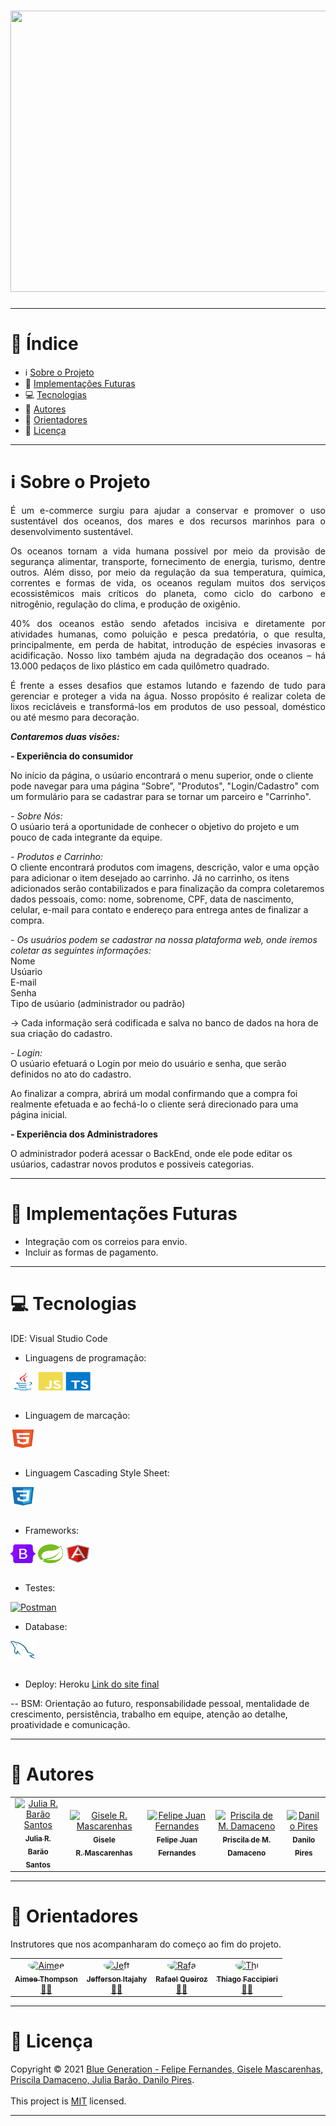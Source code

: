 <h1 align="center">
	<img src="https://media.giphy.com/media/5YHAujrqqb31B81o0W/giphy.gif" height="450" width="1000"/>
</h1>

---

# :pushpin: Índice

- ℹ [Sobre o Projeto](#sobreoprojeto)
- 🚀 [Implementações Futuras](#implementacoesfuturas)
- 💻 [Tecnologias](#Tecnologias)
- 👤 [Autores](#Autores)
- 🤝 [Orientadores](#Orientadores)
- 📜 [Licença](#Licença)

---

# ℹ  Sobre o Projeto
<p align="justify"> 
É um e-commerce surgiu para ajudar a conservar e promover o uso sustentável dos oceanos, dos mares e dos recursos marinhos para o desenvolvimento sustentável.</p>
<p align="justify"> 
Os oceanos tornam a vida humana possível por meio da provisão de segurança alimentar, transporte, fornecimento de energia, turismo, dentre outros. Além disso, por meio da regulação da sua temperatura, química, correntes e formas de vida, os oceanos regulam muitos dos serviços ecossistêmicos mais críticos do planeta, como ciclo do carbono e nitrogênio, regulação do clima, e produção de oxigênio.</p>
<p align="justify"> 
40% dos oceanos estão sendo afetados incisiva e diretamente por atividades humanas, como poluição e pesca predatória, o que resulta, principalmente, em perda de habitat, introdução de espécies invasoras e acidificação. Nosso lixo também ajuda na degradação dos oceanos – há 13.000 pedaços de lixo plástico em cada quilômetro quadrado.</p>
<p align="justify"> 
É frente a esses desafios que estamos lutando e fazendo de tudo para gerenciar e proteger a vida na água. Nosso propósito é realizar coleta de lixos recicláveis e transformá-los em produtos de uso pessoal, doméstico ou até mesmo para decoração.
</p>

***Contaremos duas visões:***

**- Experiência do consumidor**

No início da página, o usúario encontrará o menu superior, onde o cliente pode navegar para uma página “Sobre”, "Produtos", "Login/Cadastro" com um formulário para se cadastrar para se tornar um parceiro e "Carrinho".

*- Sobre Nós:*<br>
O usúario terá a oportunidade de conhecer o objetivo do projeto e um pouco de cada integrante da equipe.

*- Produtos e Carrinho:* <br>
O cliente encontrará produtos com imagens, descrição, valor e uma opção para adicionar o item desejado ao carrinho. Já no carrinho, os itens adicionados serão contabilizados e para finalização da compra coletaremos dados pessoais, como: nome, sobrenome, CPF, data de nascimento, celular, e-mail para contato e endereço para entrega antes de finalizar a compra.


*- Os usuários podem se cadastrar na nossa plataforma web, onde iremos coletar as seguintes informações:*<br>
Nome<br>
Usúario<br>
E-mail<br>
Senha<br>
Tipo de usúario (administrador ou padrão)<br>

-> Cada informação será codificada e salva no banco de dados na hora de sua criação do cadastro.

*- Login:*<br>
O usúario efetuará o Login por meio do usuário e senha, que serão definidos no ato do cadastro.

Ao finalizar a compra, abrirá um modal confirmando que a compra foi realmente efetuada e ao fechá-lo o cliente será direcionado para uma página inicial.

**- Experiência dos Administradores**

O administrador poderá acessar o BackEnd, onde ele pode editar os usúarios, cadastrar novos produtos e possiveis categorias.

---
# 🚀 Implementações Futuras

- Integração com os correios para envio.
- Incluir as formas de pagamento.

---
# 💻 Tecnologias

IDE: Visual Studio Code

- Linguagens de programação:
<div style="display: inline_block">
  <img align="center" alt="Java" height="30" width="40" src="https://raw.githubusercontent.com/devicons/devicon/master/icons/java/java-original.svg">
  <img align="center" alt="Js" height="30" width="40" src="https://raw.githubusercontent.com/devicons/devicon/master/icons/javascript/javascript-plain.svg">
  <img align="center" alt="Ts" height="30" width="40" src="https://raw.githubusercontent.com/devicons/devicon/master/icons/typescript/typescript-plain.svg">
</div><br>

- Linguagem de marcação:
<div style="display: inline_block">
 <img align="center" alt="HTML" height="30" width="40" src="https://raw.githubusercontent.com/devicons/devicon/master/icons/html5/html5-original.svg">
</div><br>

- Linguagem Cascading Style Sheet:
<div style="display: inline_block">
  <img align="center" alt="CSS" height="30" width="40" src="https://raw.githubusercontent.com/devicons/devicon/master/icons/css3/css3-original.svg">
</div><br>

- Frameworks:
<div style="display: inline_block">
  <img align="center" alt="Bootstrap" height="30" width="40" src="https://raw.githubusercontent.com/devicons/devicon/master/icons/bootstrap/bootstrap-original.svg">
  <img align="center" alt="spring" height="30" width="40" src="https://raw.githubusercontent.com/devicons/devicon/master/icons/spring/spring-original.svg">
 <img align="center" alt="angular" height="30" width="40" src="https://raw.githubusercontent.com/devicons/devicon/master/icons/angularjs/angularjs-original.svg">
</div><br>

- Testes:

[![Postman](https://img.shields.io/badge/Postman-FF6C37?style=for-the-badge&logo=Postman&logoColor=ffffff)](#)<br>

- Database:
<div style="display: inline_block">
  <img align="center" alt="MySQL" height="30" width="40" src="https://raw.githubusercontent.com/devicons/devicon/master/icons/mysql/mysql-original.svg">
</div><br>

- Deploy: Heroku [Link do site final](https://bluegeneration.netlify.app/inicio)

-- BSM: Orientação ao futuro, responsabilidade pessoal, mentalidade de crescimento, persistência, trabalho em equipe, atenção ao detalhe, proatividade e comunicação.

---

# 👤 Autores

<table>
	<tr>
		<td align="center">
			<a href="https://github.com/juliabarao">
				<img
					width="100px"
					height="auto"
					src="https://avatars.githubusercontent.com/u/80726258?v=4"
					alt="Julia R. Barão Santos"
				/>
				<br />
				<sub>
					<b>Julia R.<br>Barão Santos</b>
				</sub>
			</a>
		</td>
		<td align="center">
			<a href="https://github.com/giselemascarenhas">
				<img
					width="100px"
					height="auto"
					src="https://github.com/giselemascarenhas.png"
					alt="Gisele R. Mascarenhas"
				/>
				<br />
				<sub>
					<b>Gisele<br>R. Mascarenhas</b>
				</sub>
			</a>
		</td>
		<td align="center">
			<a href="https://github.com/FelipeJuanFernandes">
				<img
					width="100px"
					height="auto"
					src="https://avatars.githubusercontent.com/u/79459433?v=4"
					alt="Felipe Juan Fernandes"
				/>
				<br />
				<sub>
					<b>Felipe Juan<br>Fernandes</b>
				</sub>
			</a>
		</td>
		<td align="center">
			<a href="https://github.com/PriscilaDamaceno">
				<img
					width="100px"
					height="auto"
					src="https://avatars.githubusercontent.com/u/88193250?v=4"
					alt="Priscila de M. Damaceno"
				/>
				<br />
				<sub>
					<b>Priscila de M.<br>Damaceno</b>
				</sub>
			</a>
		</td>
		<td align="center">
			<a href="https://github.com/DanPirs">
				<img
					width="100px"
					height="auto"
					src="https://avatars.githubusercontent.com/u/88193410?v=4"
					alt="Danilo Pires"
				/>
				<br />
				<sub>
					<b>Danilo<br>Pires</b>
				</sub>
			</a>
		</td>
	</tr>
</table>

---

# 🤝 Orientadores

Instrutores que nos acompanharam do começo ao fim do projeto.

<table>
  <tr>
    	  <td align="center"><a href="https://www.linkedin.com/in/aimeezita/"><img style="border-radius: 50%;" src="https://media-exp1.licdn.com/dms/image/C4D03AQG-GED78ZIu3g/profile-displayphoto-shrink_400_400/0/1605569367220?e=1639612800&v=beta&t=4zTNK5W92b3ew6mUS-zXBSIMoody05KL69KHczZ-qbw" width="100px;" alt="Aimee"/><br /><sub><b>Aimee Thompson</b></sub></a><br /><a href="" title="Instrutor Generation Brasil">👨‍🚀</a></td> 
	  <td align="center"><a href="https://www.linkedin.com/in/jefferson-itajahy-aab58b120/"><img style="border-radius: 50%;" src="https://avatars.githubusercontent.com/u/76132310?v=4" width="100px;" alt="Jeff"/><br /><sub><b>Jefferson Itajahy </b></sub></a><br /><a href="" title="Instrutor Generation Brasil">👨‍🚀</a></td> 
         <td align="center"><a href="https://www.linkedin.com/in/rafaelproinfo/"><img style="border-radius: 50%;" src="https://media-exp1.licdn.com/dms/image/C4D03AQGTXH-g1mLpkg/profile-displayphoto-shrink_400_400/0/1603344125611?e=1639612800&v=beta&t=qhfqWdNYfqifTcfh9emwCjwVLPVfe_nQYbVpheYj1tc" width="100px;" alt="Rafa"/><br /><sub><b>Rafael Queiroz</b></sub></a><br /><a href="" title="Instrutor Generation Brasil">👨‍🚀</a></td> 
    <td align="center"><a href="https://www.linkedin.com/in/thiago-faccipieri//"><img style="border-radius: 50%;" src="https://media-exp1.licdn.com/dms/image/C4E03AQEQ5fb7NMHH4Q/profile-displayphoto-shrink_400_400/0/1603206003485?e=1639612800&v=beta&t=CocCGpKtqkcIuT7xnxFC76OxKKIH5YpfS0RgvCmizBc" width="100px;" alt="Thi"/><br /><sub><b>Thiago Faccipieri</b></sub></a><br /><a href="https://github.com/limathiagos" title="Instrutor Generation Brasil">👨‍🚀</a></td>	  
</tr>
</table>

---

# 📜 Licença

Copyright :copyright: 2021 [Blue Generation - Felipe Fernandes, Gisele Mascarenhas, Priscila Damaceno, Julia Barão, Danilo Pires](https://github.com/FelipeJuanFernandes/blue-generation).
<br/>
<br/>
This project is [MIT](https://github.com/FelipeJuanFernandes/blue-generation/blob/main/LICENSE) licensed.

---
